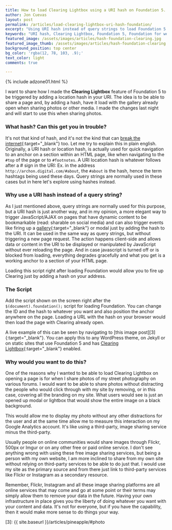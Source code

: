 ```yaml
---
title: How to load Clearing Lightbox using a URI hash on Foundation 5.
author: Jon Cuevas
layout: post
permalink: /articles/load-clearing-lightbox-uri-hash-foundation/
excerpt: "Using URI hash instead of query strings to load Foundation 5's Clearing Lightbox or modals"
keywords: "URI hash, Clearing Lightbox, Foundation 5, Foundation for websites, Responsive, jQuery, Street Photography, Flickr, 500px"
featured_image: /assets/images/articles/hash-foundation-clearing.jpg
featured_image_thumb: /assets/images/articles/hash-foundation-clearing.jpg
background_position: top center
bg_color: 'rgba(12, 78, 103, .9);'
text_color: light
comments: true

---
```

<div class="offgrid-right"><p>{% include adzone01.html %}</p></div>

<p class="lead">
I want to share how I made the <strong>Clearing Lightbox</strong> feature of Foundation 5 to be triggered by adding a location hash in your URI. The idea is to be able to share a page and, by adding a hash, have it load with the gallery already open when sharing photos or other media. I made the changes last night and will start to use this when sharing photos.
</p>

### What hash? Can this get you in trouble?

It's not that kind of hash, and it's not the kind that can [break the internet][2]{:target="_blank"} too. Let me try to explain this in plain english. Originally, a URI hash or location hash, is actually used for quick navigation to an anchor on a section within an HTML page, like when navigating to the ```#top``` of the page or to ```#footnotes```. A URI location hash is whatever follows after a # sign in the URI: Ex. in the address ```http://archon.digital.com/#about```, the ```#about``` is the hash, hence the term hashtags being used these days. Query strings are normally used in these cases but in here let's explore using hashes instead.

### Why use a URI hash instead of a query string?

As I just mentioned above, query strings are normally used for this purpose, but a URI hash is just another way, and in my opinion, a more elegant way to trigger JavaScript/AJAX on pages that have dynamic content to be bookmarkable (read: sharable on social media) and can also trigger events like firing up a [gallery][1]{:target="_blank"} or modal just by adding the hash to the URI. It can be used in the same way as query strings, but without triggering a new page request. The action happens client-side and allows data or content in the URI to be displayed or manipulated by JavaScript without ever reloading the page. And in case javascript is turned off or is blocked from loading, everything degrades gracefully and what you get is a working anchor to a section of your HTML page.

<div class="offgrid-left">
	<script src="https://gist.github.com/archondigital/c9a9902a8d96ad68e013.js"></script>
	<p class="caption">Loading this script right after loading Foundation would allow you to fire up Clearing just by adding a hash on your address.</p>
</div>

### The Script

Add the script shown on the screen right after the ```$(document).foundation();``` script for loading Foundation. You can change the ID and the hash to whatever you want and also position the anchor anywhere on the page. Loading a URL with the hash on your browser would then load the page with Clearing already open.

A live example of this can be seen by navigating to [this image post][3]{:target="_blank"}. You can apply this to any WordPress theme, on Jekyll or on static sites that use Foundation 5 and has [Clearing Lightbox][1]{:target="_blank"} enabled.


### Why would you want to do this?

One of the reasons why I wanted to be able to load Clearing Lightbox on opening a page is for when I share photos of my street photography on various forums. I would want to be able to share photos without distracting the people who would click through with my site by removing, or in this case, covering all the branding on my site. What users would see is just an opened up modal or lightbox that would show the entire image on a black background.

This would allow me to display my photo without any other distractions for the user and at the same time allow me to measure this interaction on my Google Analytics account. It's like using a third-party, image sharing service minus the third-party.

Usually people on online communities would share images through Flickr, 500px or Imgur or on any other free or paid online service. I don't see anything wrong with using these free image sharing services, but being a person with my own website, I am more inclined to share from my own site without relying on third-party services to be able to do just that. I would use my site as the primary source and from there just link to third-party services like Flickr or Instagram as a secondary resource.

Remember, Flickr, Instagram and all these image sharing platforms are all online services that may come and go at some point or their terms may simply allow them to remove your data in the future. Having your own infrastructure in place gives you the liberty of doing whatever you want with your content and data. It's not for everyone, but if you have the capability, then it would make more sense to do things your way.

[1]: http://foundation.zurb.com/docs/components/clearing.html
[2]: http://isolani.co.uk/blog/javascript/BreakingTheWebWithHashBangs
[3]: {{ site.baseurl }}/articles/pineapple/#photo

